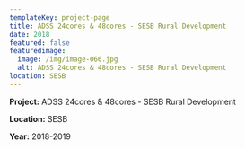```yaml
---
templateKey: project-page
title: ADSS 24cores & 48cores - SESB Rural Development
date: 2018
featured: false
featuredimage:
  image: /img/image-066.jpg
  alt: ADSS 24cores & 48cores - SESB Rural Development
location: SESB
---
```

**Project:** ADSS 24cores & 48cores - SESB Rural Development

**Location:** SESB

**Year:** 2018-2019
